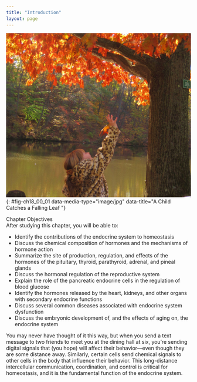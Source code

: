 ```yaml
---
title: "Introduction"
layout: page
---
```



<?cnx.eoc class="summary" title="Chapter Review"?>

<?cnx.eoc class="interactive-exercise" title="Interactive Link Questions"?>

<?cnx.eoc class="multiple-choice" title="Review Questions" ?>

<?cnx.eoc class="free-response" title="Critical Thinking Questions"?>

 ![This photo shows a young girl reaching for an orange leaf on an oak tree. She is on a walkway near a creek. The opposite shore is a deep slope covered with more trees in autumn colors.](../resources/1800_Child_Catching_Leaf_new.jpg "Hormones of the endocrine system coordinate and control growth, metabolism, temperature regulation, the stress response, reproduction, and many other functions. (credit: &#x201C;seenthroughmylense&#x201D;/flickr.com)"){: #fig-ch18_00_01 data-media-type="image/jpg" data-title="A Child Catches a Falling Leaf "}

<div data-type="note" class="chapter-objectives" markdown="1">
<div data-type="title">
Chapter Objectives
</div>
After studying this chapter, you will be able to:

* Identify the contributions of the endocrine system to homeostasis
* Discuss the chemical composition of hormones and the mechanisms of hormone action
* Summarize the site of production, regulation, and effects of the hormones of the pituitary, thyroid, parathyroid, adrenal, and pineal glands
* Discuss the hormonal regulation of the reproductive system
* Explain the role of the pancreatic endocrine cells in the regulation of blood glucose
* Identify the hormones released by the heart, kidneys, and other organs with secondary endocrine functions
* Discuss several common diseases associated with endocrine system dysfunction
* Discuss the embryonic development of, and the effects of aging on, the endocrine system

</div>

You may never have thought of it this way, but when you send a text message to two friends to meet you at the dining hall at six, you’re sending digital signals that (you hope) will affect their behavior—even though they are some distance away. Similarly, certain cells send chemical signals to other cells in the body that influence their behavior. This long-distance intercellular communication, coordination, and control is critical for homeostasis, and it is the fundamental function of the endocrine system.

